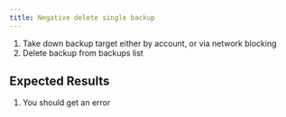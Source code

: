 ```yaml
---
title: Negative delete single backup
---
```

1. Take down backup target either by account, or via network blocking
1. Delete backup from backups list

## Expected Results
1. You should get an error